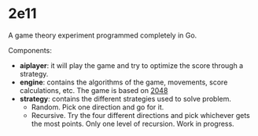 2e11
====

A game theory experiment programmed completely in Go.

Components:
* **aiplayer**: it will play the game and try to optimize the score through a strategy.
* **engine**: contains the algorithms of the game, movements, score calculations, etc. The game is based on [2048](http://gabrielecirulli.github.io/2048/)
* **strategy**: contains the different strategies used to solve problem.
  * Random. Pick one direction and go for it.
  * Recursive. Try the four different directions and pick whichever gets the most points. Only one level of recursion. Work in progress.
